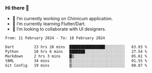 ### Hi there 👋

<!--
**devcat37/devcat37** is a ✨ _special_ ✨ repository because its `README.md` (this file) appears on your GitHub profile.-->


- 🔭 I’m currently working on Chimicum application.
- 🌱 I’m currently learning Flutter/Dart.
- 👯 I’m looking to collaborate with UI designers.
<!-- - 🤔 I’m looking for help with ... -->

<!--START_SECTION:waka-->

```txt
From: 11 February 2024 - To: 18 February 2024

Dart         23 hrs 28 mins  ████████████████░░░░░░░░░   63.93 %
Python       10 hrs 6 mins   ███████░░░░░░░░░░░░░░░░░░   27.54 %
Markdown     2 hrs 3 mins    █▒░░░░░░░░░░░░░░░░░░░░░░░   05.61 %
YAML         34 mins         ▒░░░░░░░░░░░░░░░░░░░░░░░░   01.55 %
Git Config   19 mins         ▒░░░░░░░░░░░░░░░░░░░░░░░░   00.87 %
```

<!--END_SECTION:waka-->
